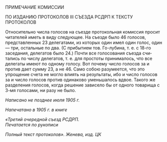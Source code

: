 ПРИМЕЧАНИЕ КОМИССИИ

ПО ИЗДАНИЮ ПРОТОКОЛОВ III СЪЕЗДА РСДРП К ТЕКСТУ ПРОТОКОЛОВ

Относительно числа голосов на съезде протокольная комиссия просит читателей иметь в виду следующее. На съезде было 46 голосов, представленных 23 делегатами, из которых один имел один голос, один — три, остальные по два. (С прибытием тов. Го-лубина, т. е. с 18-го заседания, делегатов было 24.) Почти все голосования съезда счи­тались по числу делегатов, т. е. для простоты принималось, что все делегаты имеют по одному голосу. Вот почему число голосов за и против дает сумму 23, а не 46. Само со­бою разумеется, что это упрощение счета не могло влиять на результаты, ибо и число голосов за и число голосов против одинаково уменьшалось вдвое. Такого же разделе­ния голосов, когда решение зависело бы от одного товарища с 3-мя голосами, ни разу не было.

_Написано не позднее июля 1905 г._

_Напечатано в 1905 г. в книге_

_«Третий очередной съезд РСДРП._                                                           _Печатается по рукописи_

_Полный текст протоколов»._ _Женева, изд. ЦК_